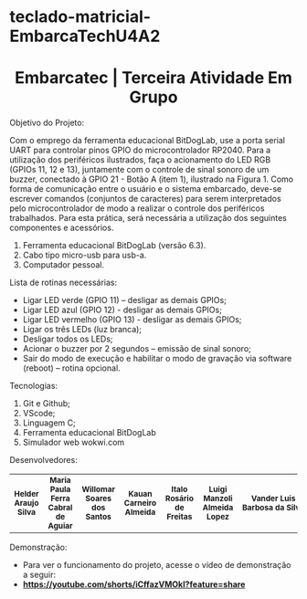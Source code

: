 # teclado-matricial-EmbarcaTechU4A2

<h1 align="center">Embarcatec | Terceira Atividade Em Grupo</h1>

Objetivo do Projeto:

Com o emprego da ferramenta educacional BitDogLab, use a porta serial UART para controlar pinos GPIO do microcontrolador RP2040. Para a utilização dos periféricos ilustrados, faça o acionamento do LED RGB (GPIOs 11, 12 e 13), juntamente com o controle de sinal sonoro de um buzzer, conectado à GPIO 21 - Botão A (item 1), ilustrado na Figura 1. Como forma de comunicação entre o usuário e o sistema embarcado, deve-se escrever comandos (conjuntos de caracteres) para serem interpretados pelo microcontrolador de modo a realizar o controle dos periféricos trabalhados. Para esta prática, será necessária a utilização dos seguintes componentes e acessórios.
 
1) Ferramenta educacional BitDogLab (versão 6.3). 
2) Cabo tipo micro-usb para usb-a. 
3) Computador pessoal. 


Lista de rotinas necessárias:

- Ligar LED verde (GPIO 11) – desligar as demais GPIOs;
- Ligar LED azul (GPIO 12) - desligar as demais GPIOs; 
- Ligar LED vermelho (GPIO 13) - desligar as demais GPIOs;
- Ligar os três LEDs (luz branca);
- Desligar todos os LEDs;
- Acionar o buzzer por 2 segundos – emissão de sinal sonoro;
- Sair do modo de execução e habilitar o modo de gravação via software (reboot) – rotina opcional.


Tecnologias:

1. Git e Github;
2. VScode;
3. Linguagem C;
4. Ferramenta educacional BitDogLab
5. Simulador web wokwi.com


Desenvolvedores:
 
<table>
  <tr>
    <td align="center">  <sub><b> Helder Araujo Silva </b></td>
    <td align="center"> <sub><b> Maria Paula Ferra Cabral de Aguiar </b></td>
    <td align="center"> <sub><b> Willomar Soares dos Santos </b></td>
    <td align="center"> <sub><b> Kauan Carneiro Almeida </b></td>
    <td align="center"> <sub><b> Italo Rosário de Freitas </b></td>
    <td align="center"> <sub><b> Luigi Manzoli Almeida Lopez </b></td>
    <td align="center"> <sub><b> Vander Luis Barbosa da Silva </b></td>
    </tr>
</table>

Demonstração: 
- Para ver o funcionamento do projeto, acesse o vídeo de demonstração a seguir:
- **https://youtube.com/shorts/iCffazVMOkI?feature=share**
